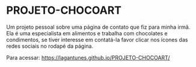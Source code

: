 # PROJETO-CHOCOART
Um projeto pessoal sobre uma página de contato que fiz para minha irmã. Ela é uma especialista em alimentos e trabalha com chocolates e condimentos, se tiver interesse em contatá-la favor clicar nos ícones das redes sociais no rodapé da página.

Para acessar:  https://lagantunes.github.io/PROJETO-CHOCOART/
